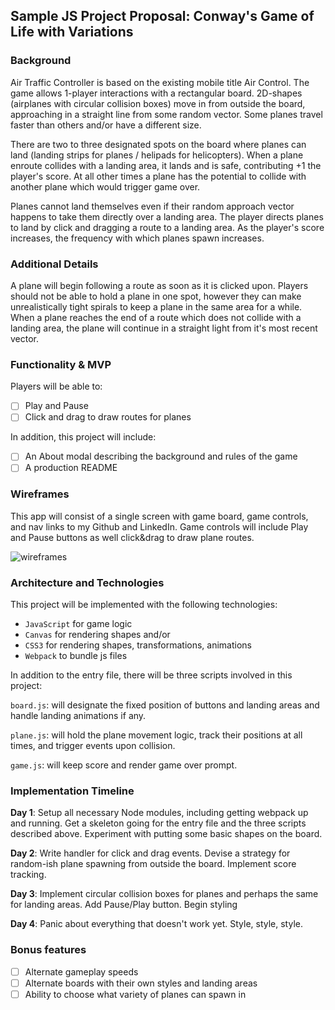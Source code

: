 ## Sample JS Project Proposal: Conway's Game of Life with Variations

### Background

Air Traffic Controller is based on the existing mobile title Air Control. The game allows 1-player interactions with a rectangular board. 2D-shapes (airplanes with circular collision boxes) move in from outside the board, approaching in a straight line from some random vector. Some planes travel faster than others and/or have a different size.

There are two to three designated spots on the board where planes can land (landing strips for planes / helipads for helicopters). When a plane enroute collides with a landing area, it lands and is safe, contributing +1 the player's score. At all other times a plane has the potential to collide with another plane which would trigger game over.

Planes cannot land themselves even if their random approach vector happens to take them directly over a landing area. The player directs planes to land by click and dragging a route to a landing area. As the player's score increases, the frequency with which planes spawn increases.

### Additional Details

A plane will begin following a route as soon as it is clicked upon. Players should not be able to hold a plane in one spot, however they can make unrealistically tight spirals to keep a plane in the same area for a while. When a plane reaches the end of a route which does not collide with a landing area, the plane will continue in a straight light from it's most recent vector.

### Functionality & MVP

Players will be able to:

- [ ] Play and Pause
- [ ] Click and drag to draw routes for planes

In addition, this project will include:

- [ ] An About modal describing the background and rules of the game
- [ ] A production README

### Wireframes

This app will consist of a single screen with game board, game controls, and nav links to my Github and LinkedIn. Game controls will include Play and Pause buttons as well click&drag to draw plane routes.

![wireframes](https://github.com/thejeremyjohn/Air-Traffic-Controller/blob/master/air_traffic_controller.png)

### Architecture and Technologies

This project will be implemented with the following technologies:

- `JavaScript` for game logic
- `Canvas` for rendering shapes and/or
- `CSS3` for rendering shapes, transformations, animations
- `Webpack` to bundle js files

In addition to the entry file, there will be three scripts involved in this project:

`board.js`: will designate the fixed position of buttons and landing areas and handle landing animations if any.

`plane.js`: will hold the plane movement logic, track their positions at all times, and trigger events upon collision.

`game.js`: will keep score and render game over prompt.

### Implementation Timeline

**Day 1**: Setup all necessary Node modules, including getting webpack up and running. Get a skeleton going for the entry file and the three scripts described above. Experiment with putting some basic shapes on the board.

**Day 2**: Write handler for click and drag events. Devise a strategy for random-ish plane spawning from outside the board. Implement score tracking.

**Day 3**: Implement circular collision boxes for planes and perhaps the same for landing areas. Add Pause/Play button. Begin styling

**Day 4**: Panic about everything that doesn't work yet. Style, style, style.

### Bonus features

- [ ] Alternate gameplay speeds
- [ ] Alternate boards with their own styles and landing areas
- [ ] Ability to choose what variety of planes can spawn in

